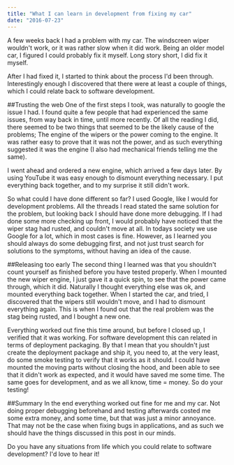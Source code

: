 ```yaml
---
title: "What I can learn in development from fixing my car"
date: "2016-07-23"
---
```


A few weeks back I had a problem with my car. The windscreen wiper wouldn't work, or it was rather slow when it did work. Being an older model car, I figured I could probably fix it myself. Long story short, I did fix it myself.

After I had fixed it, I started to think about the process I'd been through. Interestingly enough I discovered that there were at least a couple of things, which I could relate back to software development.

##Trusting the web One of the first steps I took, was naturally to google the issue I had. I found quite a few people that had experienced the same issues, from way back in time, until more recently. Of all the reading I did, there seemed to be two things that seemed to be the likely cause of the problems; The engine of the wipers or the power coming to the engine. It was rather easy to prove that it was not the power, and as such everything suggested it was the engine (I also had mechanical friends telling me the same).

I went ahead and ordered a new engine, which arrived a few days later. By using YouTube it was easy enough to dismount everything necessary. I put everything back together, and to my surprise it still didn't work.

So what could I have done different so far? I used Google, like I would for development problems. All the threads I read stated the same solution for the problem, but looking back I should have done more debugging. If I had done some more checking up front, I would probably have noticed that the wiper stag had rusted, and couldn't move at all. In todays society we use Google for a lot, which in most cases is fine. However, as I learned you should always do some debugging first, and not just trust search for solutions to the symptoms, without having an idea of the cause.

##Releasing too early The second thing I learned was that you shouldn't count yourself as finished before you have tested properly. When I mounted the new wiper engine, I just gave it a quick spin, to see that the power came through, which it did. Naturally I thought everything else was ok, and mounted everything back together. When I started the car, and tried, I discovered that the wipers still wouldn't move, and I had to dismount everything again. This is when I found out that the real problem was the stag being rusted, and I bought a new one.

Everything worked out fine this time around, but before I closed up, I verified that it was working. For software development this can related in terms of deployment packaging. By that I mean that you shouldn't just create the deployment package and ship it, you need to, at the very least, do some smoke testing to verify that it works as it should. I could have mounted the moving parts without closing the hood, and been able to see that it didn't work as expected, and it would have saved me some time. The same goes for development, and as we all know, time = money. So do your testing!

##Summary In the end everything worked out fine for me and my car. Not doing proper debugging beforehand and testing afterwards costed me some extra money, and some time, but that was just a minor annoyance. That may not be the case when fixing bugs in applications, and as such we should have the things discussed in this post in our minds.

Do you have any situations from life which you could relate to software development? I'd love to hear it!
